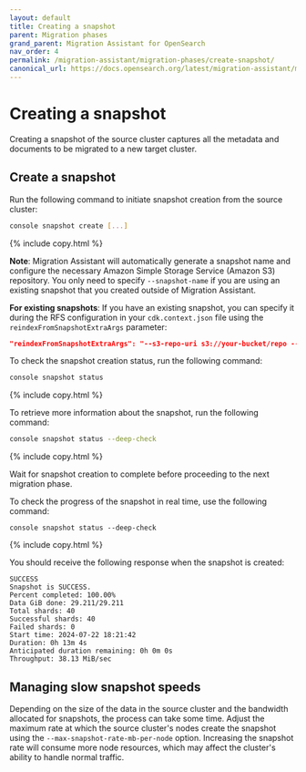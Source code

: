 ```yaml
---
layout: default
title: Creating a snapshot
parent: Migration phases
grand_parent: Migration Assistant for OpenSearch
nav_order: 4
permalink: /migration-assistant/migration-phases/create-snapshot/
canonical_url: https://docs.opensearch.org/latest/migration-assistant/migration-phases/create-snapshot/
---
```


# Creating a snapshot

Creating a snapshot of the source cluster captures all the metadata and documents to be migrated to a new target cluster.

## Create a snapshot

Run the following command to initiate snapshot creation from the source cluster:

```bash
console snapshot create [...]
```
{% include copy.html %}

**Note**: Migration Assistant will automatically generate a snapshot name and configure the necessary Amazon Simple Storage Service (Amazon S3) repository. You only need to specify `--snapshot-name` if you are using an existing snapshot that you created outside of Migration Assistant.

**For existing snapshots**:
If you have an existing snapshot, you can specify it during the RFS configuration in your `cdk.context.json` file using the `reindexFromSnapshotExtraArgs` parameter:
```json
"reindexFromSnapshotExtraArgs": "--s3-repo-uri s3://your-bucket/repo --s3-region us-west-2 --snapshot-name your-existing-snapshot"
```

To check the snapshot creation status, run the following command:

```bash
console snapshot status
```
{% include copy.html %}

To retrieve more information about the snapshot, run the following command:

```bash
console snapshot status --deep-check
```
{% include copy.html %}

Wait for snapshot creation to complete before proceeding to the next migration phase.

To check the progress of the snapshot in real time, use the following command:

```shell
console snapshot status --deep-check
```
{% include copy.html %}

You should receive the following response when the snapshot is created:

```shell
SUCCESS
Snapshot is SUCCESS.
Percent completed: 100.00%
Data GiB done: 29.211/29.211
Total shards: 40
Successful shards: 40
Failed shards: 0
Start time: 2024-07-22 18:21:42
Duration: 0h 13m 4s
Anticipated duration remaining: 0h 0m 0s
Throughput: 38.13 MiB/sec
```

## Managing slow snapshot speeds

Depending on the size of the data in the source cluster and the bandwidth allocated for snapshots, the process can take some time. Adjust the maximum rate at which the source cluster's nodes create the snapshot using the `--max-snapshot-rate-mb-per-node` option. Increasing the snapshot rate will consume more node resources, which may affect the cluster's ability to handle normal traffic.
